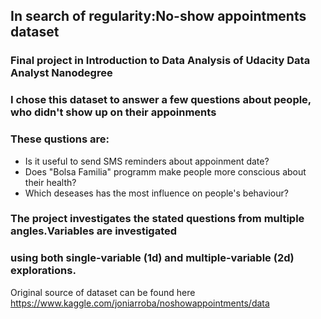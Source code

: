 ## In search of regularity:No-show appointments dataset
### Final project in Introduction to Data Analysis of Udacity Data Analyst Nanodegree

### I chose this dataset to answer a few questions about people, who didn't show up on their appoinments
### These qustions are:
   - Is it useful to send SMS reminders about appoinment date?
   - Does "Bolsa Familia" programm make people more conscious about their health?
   - Which deseases has the most influence on people's behaviour?
   
### The project investigates the stated questions from multiple angles.Variables are investigated
### using both single-variable (1d) and multiple-variable (2d) explorations.


Original source of dataset can be found here https://www.kaggle.com/joniarroba/noshowappointments/data

